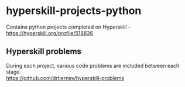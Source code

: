 # hyperskill-projects-python
Contains python projects completed on Hyperskill -  
https://hyperskill.org/profile/518836  

<!-- START doctoc -->
<!-- END doctoc -->

## Hyperskill problems
During each project, various code problems are included between each stage.      
https://github.com/drtierney/hyperskill-problems
